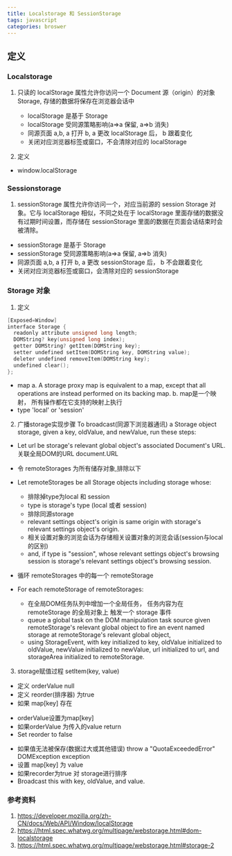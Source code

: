 ```yaml
---
title: Localstorage 和 SessionStorage
tags: javascript
categories: broswer
---
```


## 定义

### Localstorage

1. 只读的 localStorage 属性允许你访问一个 Document 源（origin）的对象 Storage, 存储的数据将保存在浏览器会话中

   - localStorage 是基于 Storage
   - localStorage 受同源策略影响(a=>a 保留, a=>b 消失)
   - 同源页面 a,b, a 打开 b, a 更改 localStorage 后， b 跟着变化
   - 关闭对应浏览器标签或窗口，不会清除对应的 localStorage

2. 定义

- window.localStorage

### Sessionstorage

1. sessionStorage 属性允许你访问一个，对应当前源的 session Storage 对象。它与 localStorage 相似，不同之处在于 localStorage 里面存储的数据没有过期时间设置，而存储在 sessionStorage 里面的数据在页面会话结束时会被清除。

- sessionStorage 是基于 Storage
- sessionStorage 受同源策略影响(a=>a 保留, a=>b 消失)
- 同源页面 a,b, a 打开 b, a 更改 sessionStorage 后， b 不会跟着变化
- 关闭对应浏览器标签或窗口，会清除对应的 sessionStorage

### Storage 对象

1. 定义

```c++
[Exposed=Window]
interface Storage {
  readonly attribute unsigned long length;
  DOMString? key(unsigned long index);
  getter DOMString? getItem(DOMString key);
  setter undefined setItem(DOMString key, DOMString value);
  deleter undefined removeItem(DOMString key);
  undefined clear();
};
```
  - map 
    a. A storage proxy map is equivalent to a map, except that all operations are instead performed on its backing map.
    b. map是一个映射， 所有操作都在它支持的映射上执行
  - type  'local' or 'session'

2. 广播storage实现步骤 To broadcast(同源下浏览器通讯) a Storage object storage, given a key, oldValue, and newValue, run these steps:

- Let url be storage's relevant global object's associated Document's URL.  关联全局DOM的URL  document.URL

- 令 remoteStorages 为所有储存对象,排除以下
- Let remoteStorages be all Storage objects including storage whose:
 
  - 排除掉type为local 和 session
  - type is storage's type (local 或者 session)
  - 排除同源storage
  - relevant settings object's origin is same origin with storage's relevant settings object's origin.
  - 相关设置对象的浏览会话为存储相关设置对象的浏览会话(session与local的区别)
  - and, if type is "session", whose relevant settings object's browsing session is storage's relevant settings object's browsing session.

- 循环 remoteStorages 中的每一个 remoteStorage
- For each remoteStorage of remoteStorages: 
  - 在全局DOM任务队列中增加一个全局任务， 任务内容为在 remoteStorage 的全局对象上 触发一个 storage 事件
  - queue a global task on the DOM manipulation task source given remoteStorage's relevant global object to fire an event named storage at remoteStorage's relevant global object, 
  - using StorageEvent, with key initialized to key, oldValue initialized to oldValue, newValue initialized to newValue, url initialized to url, and storageArea initialized to remoteStorage.


3. storage赋值过程  setItem(key, value)
  - 定义 orderValue null
  - 定义 reorder(排序器) 为true
  - 如果 map[key] 存在
   * orderValue设置为map[key]
   * 如果orderValue 为传入的value return 
   * Set reorder to false
  - 如果值无法被保存(数据过大或其他错误) throw a "QuotaExceededError" DOMException exception
  - 设置 map[key] 为 value
  - 如果recorder为true 对 storage进行排序
  - Broadcast this with key, oldValue, and value. 

### 参考资料

1. https://developer.mozilla.org/zh-CN/docs/Web/API/Window/localStorage
2. https://html.spec.whatwg.org/multipage/webstorage.html#dom-localstorage
3. https://html.spec.whatwg.org/multipage/webstorage.html#storage-2
